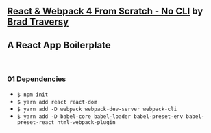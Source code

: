 ## [React & Webpack 4 From Scratch - No CLI](https://www.youtube.com/watch?v=deyxI-6C2u4) by [Brad Traversy](https://www.traversymedia.com)
## A React App Boilerplate

&nbsp;
### 01 Dependencies

* `$ npm init`
* `$ yarn add react react-dom`
* `$ yarn add -D webpack webpack-dev-server webpack-cli`
* `$ yarn add -D babel-core babel-loader babel-preset-env babel-preset-react html-webpack-plugin`
